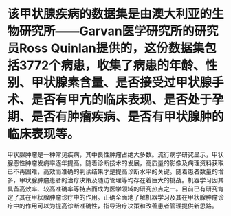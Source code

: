 # 该甲状腺疾病的数据集是由澳大利亚的生物研究所——Garvan医学研究所的研究员Ross Quinlan提供的，这份数据集包括3772个病患，收集了病患的年龄、性别、甲状腺素含量、是否接受过甲状腺手术、是否有甲亢的临床表现、是否处于孕期、是否有肿瘤疾病、是否有甲状腺肿的临床表现等。
   甲状腺肿瘤是一种常见疾病，其中良性肿瘤占绝大多数。流行病学研究显示，甲状腺恶性肿瘤发病率逐年提高。随着诊断技术的发展，高质量的影像及病理资料获取已不再困难，高效而准确的判读结果才是提高诊断水平的关键。随着患者数量的增多，甲状腺肿瘤患者的治疗决策及随访管理等均存在着巨大的挑战。机器学习因其具备高效率、较高准确率等特点而成为医学领域的研究热点之一。目前已有研究肯定了其在甲状腺肿瘤诊疗中的作用。正确全面地了解机器学习及其在甲状腺肿瘤诊疗中的作用可以为提高诊断准确性，指导治疗决策和改善患者管理提供新思路。
